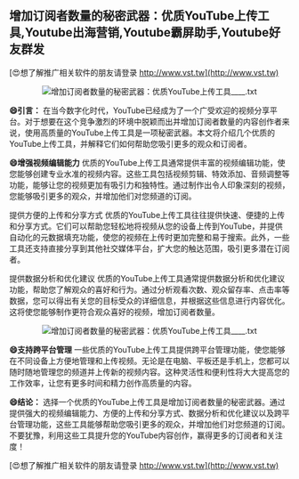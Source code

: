 ## **增加订阅者数量的秘密武器：优质YouTube上传工具,Youtube出海营销,Youtube霸屏助手,Youtube好友群发**

[😍想了解推广相关软件的朋友请登录 http://www.vst.tw](http://www.vst.tw)

 <center><img src="https://vst.tw/MP4/tuiguang/png/6.png" alt="增加订阅者数量的秘密武器：优质YouTube上传工具____.txt"></center>

**😄引言：**
在当今数字化时代，YouTube已经成为了一个广受欢迎的视频分享平台。对于想要在这个竞争激烈的环境中脱颖而出并增加订阅者数量的内容创作者来说，使用高质量的YouTube上传工具是一项秘密武器。本文将介绍几个优质的YouTube上传工具，并解释它们如何帮助您吸引更多的观众和订阅者。

**😄增强视频编辑能力**
优质的YouTube上传工具通常提供丰富的视频编辑功能，使您能够创建专业水准的视频内容。这些工具包括视频剪辑、特效添加、音频调整等功能，能够让您的视频更加有吸引力和独特性。通过制作出令人印象深刻的视频，您能够吸引更多的观众，并增加他们对您频道的订阅。

提供方便的上传和分享方式
优质的YouTube上传工具往往提供快速、便捷的上传和分享方式。它们可以帮助您轻松地将视频从您的设备上传到YouTube，并提供自动化的元数据填充功能，使您的视频在上传时更加完整和易于搜索。此外，一些工具还支持直接分享到其他社交媒体平台，扩大您的触达范围，吸引更多潜在订阅者。

提供数据分析和优化建议
优质的YouTube上传工具通常提供数据分析和优化建议功能，帮助您了解观众的喜好和行为。通过分析观看次数、观众留存率、点击率等数据，您可以得出有关您的目标受众的详细信息，并根据这些信息进行内容优化。这将使您能够制作更符合观众喜好的视频，增加订阅者数量。

 <center><img src="https://vst.tw/MP4/tuiguang/png/1.png" alt="增加订阅者数量的秘密武器：优质YouTube上传工具____.txt"></center>

**😄支持跨平台管理**
一些优质的YouTube上传工具提供跨平台管理功能，使您能够在不同设备上方便地管理和上传视频。无论是在电脑、平板还是手机上，您都可以随时随地管理您的频道并上传新的视频内容。这种灵活性和便利性将大大提高您的工作效率，让您有更多时间和精力创作高质量的内容。

**😄结论：**
选择一个优质的YouTube上传工具是增加订阅者数量的秘密武器。通过提供强大的视频编辑能力、方便的上传和分享方式、数据分析和优化建议以及跨平台管理功能，这些工具能够帮助您吸引更多的观众，并增加他们对您频道的订阅。不要犹豫，利用这些工具提升您的YouTube内容创作，赢得更多的订阅者和关注度！

[😍想了解推广相关软件的朋友请登录 http://www.vst.tw](http://www.vst.tw)



